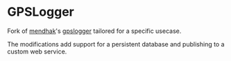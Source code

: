 GPSLogger 
=========

Fork of [mendhak](https://github.com/mendhak/)'s [gpslogger](https://github.com/mendhak/gpslogger) tailored for a specific usecase.

The modifications add support for a persistent database and publishing to a custom web service.
